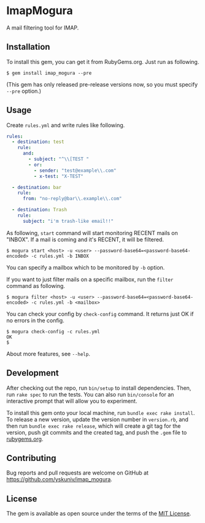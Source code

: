 # ImapMogura

A mail filtering tool for IMAP.

## Installation

To install this gem, you can get it from RubyGems.org. Just run as following.

```console
$ gem install imap_mogura --pre
```

(This gem has only released pre-release versions now, so you must specify `--pre` option.)

## Usage

Create `rules.yml` and write rules like following.

```yaml
rules:
  - destination: test
    rule:
      and:
        - subject: "^\\[TEST "
        - or:
          - sender: "test@example\\.com"
          - x-test: "X-TEST"

  - destination: bar
    rule:
      from: "no-reply@bar\\.example\\.com"

  - destination: Trash
    rule:
      subject: "i'm trash-like email!!"
```

As following, `start` command will start monitoring RECENT mails on "INBOX". If a mail is coming
 and it's RECENT, it will be filtered.

```console
$ mogura start <host> -u <user> --password-base64=<password-base64-encoded> -c rules.yml -b INBOX
```

You can specify a mailbox which to be monitored by `-b` option.

If you want to just filter mails on a specific mailbox, run the `filter` command as following.

```console
$ mogura filter <host> -u <user> --password-base64=<password-base64-encoded> -c rules.yml -b <mailbox>
```

You can check your config by `check-config` command. It returns just OK if no errors in the config.

```console
$ mogura check-config -c rules.yml
OK
$ 
```

About more features, see `--help`.

## Development

After checking out the repo, run `bin/setup` to install dependencies. Then, run `rake spec` to run the tests. You can also run `bin/console` for an interactive prompt that will allow you to experiment.

To install this gem onto your local machine, run `bundle exec rake install`. To release a new version, update the version number in `version.rb`, and then run `bundle exec rake release`, which will create a git tag for the version, push git commits and the created tag, and push the `.gem` file to [rubygems.org](https://rubygems.org).

## Contributing

Bug reports and pull requests are welcome on GitHub at https://github.com/yskuniv/imap_mogura.

## License

The gem is available as open source under the terms of the [MIT License](https://opensource.org/licenses/MIT).
